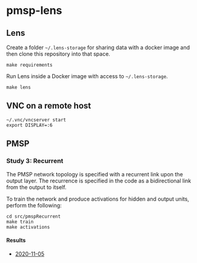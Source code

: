 # pmsp-lens

## Lens

Create a folder `~/.lens-storage` for sharing data with a docker image and then clone this repository into that space.

```{bash}
make requirements
```

Run Lens inside a Docker image with access to `~/.lens-storage`.

```{bash}
make lens
```

## VNC on a remote host

```{bash}
~/.vnc/vncserver start
export DISPLAY=:6
```

## PMSP

### Study 3: Recurrent

The PMSP network topology is specified with a recurrent link upon the output layer.
The recurrence is specified in the code as a bidirectional link from the output to itself.

To train the network and produce activations for hidden and output units, perform the following:

```{bash}
cd src/pmspRecurrent
make train
make activations
```

#### Results

- [2020-11-05](results/2020-11-05)
